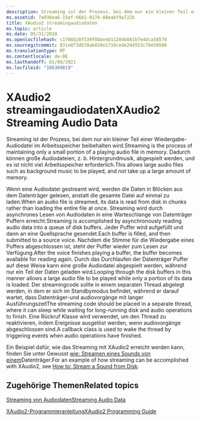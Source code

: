 ```yaml
---
description: Streaming ist der Prozess, bei dem nur ein kleiner Teil einer Wiedergabe-Audiodatei im Arbeitsspeicher beibehalten wird. Dadurch können große Audiodateien, z. b. Hintergrundmusik, abgespielt werden, und es ist nicht viel Arbeitsspeicher erforderlich.
ms.assetid: 7a938ea6-15ef-66b1-0276-88eabf9a722b
title: XAudio2 streamingaudiodaten
ms.topic: article
ms.date: 05/31/2018
ms.openlocfilehash: c1766b20f539f8bbe4d11204b681b7eddca58578
ms.sourcegitcommit: 831e8f3db78ab820e1710cede244553c70e50500
ms.translationtype: MT
ms.contentlocale: de-DE
ms.lasthandoff: 01/08/2021
ms.locfileid: "106369819"
---
```

# <a name="xaudio2-streaming-audio-data"></a><span data-ttu-id="95b8b-104">XAudio2 streamingaudiodaten</span><span class="sxs-lookup"><span data-stu-id="95b8b-104">XAudio2 Streaming Audio Data</span></span>

<span data-ttu-id="95b8b-105">Streaming ist der Prozess, bei dem nur ein kleiner Teil einer Wiedergabe-Audiodatei im Arbeitsspeicher beibehalten wird.</span><span class="sxs-lookup"><span data-stu-id="95b8b-105">Streaming is the process of maintaining only a small portion of a playing audio file in memory.</span></span> <span data-ttu-id="95b8b-106">Dadurch können große Audiodateien, z. b. Hintergrundmusik, abgespielt werden, und es ist nicht viel Arbeitsspeicher erforderlich.</span><span class="sxs-lookup"><span data-stu-id="95b8b-106">This allows large audio files such as background music to be played, and not take up a large amount of memory.</span></span>

<span data-ttu-id="95b8b-107">Wenn eine Audiodatei gestreamt wird, werden die Daten in Blöcken aus dem Datenträger gelesen, anstatt die gesamte Datei auf einmal zu laden.</span><span class="sxs-lookup"><span data-stu-id="95b8b-107">When an audio file is streamed, its data is read from disk in chunks rather than loading the entire file at once.</span></span> <span data-ttu-id="95b8b-108">Streaming wird durch asynchrones Lesen von Audiodaten in eine Warteschlange von Datenträger Puffern erreicht.</span><span class="sxs-lookup"><span data-stu-id="95b8b-108">Streaming is accomplished by asynchronously reading audio data into a queue of disk buffers.</span></span> <span data-ttu-id="95b8b-109">Jeder Puffer wird aufgefüllt und dann an eine Quellsprache gesendet.</span><span class="sxs-lookup"><span data-stu-id="95b8b-109">Each buffer is filled, and then submitted to a source voice.</span></span> <span data-ttu-id="95b8b-110">Nachdem die Stimme für die Wiedergabe eines Puffers abgeschlossen ist, steht der Puffer wieder zum Lesen zur Verfügung.</span><span class="sxs-lookup"><span data-stu-id="95b8b-110">After the voice finishes playing a buffer, the buffer becomes available for reading again.</span></span> <span data-ttu-id="95b8b-111">Durch das Durchlaufen der Datenträger Puffer auf diese Weise kann eine große Audiodatei abgespielt werden, während nur ein Teil der Daten geladen wird.</span><span class="sxs-lookup"><span data-stu-id="95b8b-111">Looping through the disk buffers in this manner allows a large audio file to be played while only a portion of its data is loaded.</span></span> <span data-ttu-id="95b8b-112">Der streamingcode sollte in einem separaten Thread abgelegt werden, in dem er sich im Standbymodus befindet, während er darauf wartet, dass Datenträger-und audiovorgänge mit langer Ausführungszeit</span><span class="sxs-lookup"><span data-stu-id="95b8b-112">The streaming code should be placed in a separate thread, where it can sleep while waiting for long-running disk and audio operations to finish.</span></span> <span data-ttu-id="95b8b-113">Eine Rückruf Klasse wird verwendet, um den Thread zu reaktivieren, indem Ereignisse ausgelöst werden, wenn audiovorgänge abgeschlossen sind.</span><span class="sxs-lookup"><span data-stu-id="95b8b-113">A callback class is used to wake the thread by triggering events when audio operations have finished.</span></span>

<span data-ttu-id="95b8b-114">Ein Beispiel dafür, wie das Streaming mit XAudio2 erreicht werden kann, finden Sie unter Gewusst [wie: Streamen eines Sounds von einem](how-to--stream-a-sound-from-disk.md)Datenträger.</span><span class="sxs-lookup"><span data-stu-id="95b8b-114">For an example of how streaming can be accomplished with XAudio2, see [How to: Stream a Sound from Disk](how-to--stream-a-sound-from-disk.md).</span></span>

## <a name="related-topics"></a><span data-ttu-id="95b8b-115">Zugehörige Themen</span><span class="sxs-lookup"><span data-stu-id="95b8b-115">Related topics</span></span>

<dl> <dt>

[<span data-ttu-id="95b8b-116">Streaming von Audiodaten</span><span class="sxs-lookup"><span data-stu-id="95b8b-116">Streaming Audio Data</span></span>](streaming-audio-data.md)
</dt> <dt>

[<span data-ttu-id="95b8b-117">XAudio2-Programmieranleitung</span><span class="sxs-lookup"><span data-stu-id="95b8b-117">XAudio2 Programming Guide</span></span>](programming-guide.md)
</dt> </dl>

 

 



